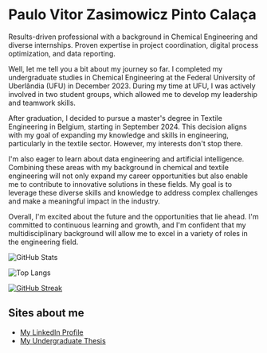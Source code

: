 
# Paulo Vitor Zasimowicz Pinto Calaça

Results-driven professional with a background in Chemical Engineering and diverse internships. Proven expertise in project coordination, digital process optimization, and data reporting.

Well, let me tell you a bit about my journey so far. I completed my undergraduate studies in Chemical Engineering at the Federal University of Uberlândia (UFU) in December 2023. During my time at UFU, I was actively involved in two student groups, which allowed me to develop my leadership and teamwork skills.

After graduation, I decided to pursue a master's degree in Textile Engineering in Belgium, starting in September 2024. This decision aligns with my goal of expanding my knowledge and skills in engineering, particularly in the textile sector. However, my interests don't stop there.

I'm also eager to learn about data engineering and artificial intelligence. Combining these areas with my background in chemical and textile engineering will not only expand my career opportunities but also enable me to contribute to innovative solutions in these fields. My goal is to leverage these diverse skills and knowledge to address complex challenges and make a meaningful impact in the industry.

Overall, I'm excited about the future and the opportunities that lie ahead. I'm committed to continuous learning and growth, and I'm confident that my multidisciplinary background will allow me to excel in a variety of roles in the engineering field.


![GitHub Stats](https://github-readme-stats.vercel.app/api?username=paulozasimowicz&theme=transparent&bg_color=000&border_color=30A3DC&show_icons=true&icon_color=30A3DC&title_color=E94D5F&text_color=FFF)

![Top Langs](https://github-readme-stats-git-masterrstaa-rickstaa.vercel.app/api/top-langs/?username=paulozasimowicz&bg_color=000&border_color=30A3DC&title_color=E94D5F&text_color=FFF)

[![GitHub Streak](https://streak-stats.demolab.com/?user=paulozasimowicz&theme=bear&background=000&border=30A3DC&dates=FFF)](https://git.io/streak-stats)

## Sites about me

- [My LinkedIn Profile](https://www.linkedin.com/in/paulocalaca/)
- [My Undergraduate Thesis](https://www.researchgate.net/publication/379508033_Uma_analise_descritiva_dos_texteis_inteligentes?_sg%5B0%5D=GrwRegg_xr6U3h_PZKxnbw2U4RA82V5Ch7eXWd2Ixix7FEWCwLAaz60Ttcojq6oPEDjEONmjhU0Vm-g9js48mnPfhOnxeREBENPxGHIC.cGe3j69FLlC2SJVWTRVDXNQ-zXQNgLZy6vWaVf4L7uoluW4nhsjpDjXV0-58fQG3Y3ZmpOZtLnwBOwI1w0iSGg&_tp=eyJjb250ZXh0Ijp7ImZpcnN0UGFnZSI6InByb2ZpbGUiLCJwYWdlIjoicHJvZmlsZSIsInByZXZpb3VzUGFnZSI6InByb2ZpbGUiLCJwb3NpdGlvbiI6InBhZ2VDb250ZW50In19)
